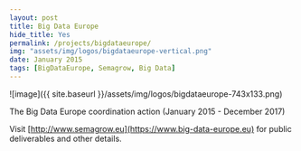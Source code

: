 ```yaml
---
layout: post
title: Big Data Europe
hide_title: Yes
permalink: /projects/bigdataeurope/
img: "assets/img/logos/bigdataeurope-vertical.png"
date: January 2015
tags: [BigDataEurope, Semagrow, Big Data]
---
```


![image]({{ site.baseurl }}/assets/img/logos/bigdataeurope-743x133.png)

The Big Data Europe coordination action (January 2015 - December 2017)

Visit [http://www.semagrow.eu](https://www.big-data-europe.eu) for public
deliverables and other details.

